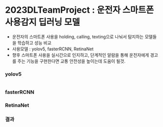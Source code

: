 # 2023DLTeamProject : 운전자 스마트폰 사용감지 딥러닝 모델

- 운전자의 스마트폰 사용을 holding, calling, texting으로 나눠서 탐지하는 모델들을 학습하고 성능 비교
- 사용모델 : yolov5, fasterRCNN, RetinaNet </h5>
- 향후 스마트폰 사용을 실시간으로 인지하고, 단계적인 알람을 통해 운전자에게 경고를 주는 기능을 구현한다면 교통 안전성을 높이는데 도움이 될것.</h5>

<h3>yolov5</h3>
<img src = "">
<h3>fasterRCNN</h3>

<h3>RetinaNet</h3>

<h3>결과</h3>

